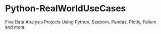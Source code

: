 # Python-RealWorldUseCases
Five Data Analysis Projects Using Python, Seaborn, Pandas, Plotly, Folium and more
